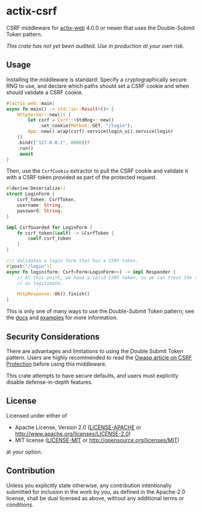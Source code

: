 # actix-csrf

CSRF middleware for [actix-web] 4.0.0 or newer that uses the Double-Submit Token
pattern.

_This crate has not yet been audited. Use in production at your own risk._

## Usage

Installing the middleware is standard: Specify a cryptographically secure RNG to
use, and declare which paths should set a CSRF cookie and when should validate a
CSRF cookie.

```rust
#[actix_web::main]
async fn main() -> std::io::Result<()> {
    HttpServer::new(|| {
        let csrf = Csrf::<StdRng>::new()
            .set_cookie(Method::GET, "/login");
        App::new().wrap(csrf).service(login_ui).service(login)
    })
    .bind(("127.0.0.1", 8080))?
    .run()
    .await
}
```

Then, use the `CsrfCookie` extractor to pull the CSRF cookie and validate it
with a CSRF token provided as part of the protected request.

```rust
#[derive(Deserialize)]
struct LoginForm {
    csrf_token: CsrfToken,
    username: String,
    password: String,
}

impl CsrfGuarded for LoginForm {
    fn csrf_token(&self) -> &CsrfToken {
        &self.csrf_token
    }
}

/// Validates a login form that has a CSRF token.
#[post("/login")]
async fn login(form: Csrf<Form<LoginForm>>) -> impl Responder {
    // At this point, we have a valid CSRF token, so we can treat the request
    // as legitimate.

    HttpResponse::Ok().finish()
}
```

This is only one of many ways to use the Double-Submit Token pattern; see the
[docs] and [examples](examples) for more information.

## Security Considerations

There are advantages and limitations to using the Double Submit Token pattern.
Users are highly recommended to read the [Owasp article on CSRF Protection][csrf]
before using this middleware.

This crate attempts to have secure defaults, and users must explicitly disable
defense-in-depth features.

## License

Licensed under either of

 * Apache License, Version 2.0
   ([LICENSE-APACHE](LICENSE-APACHE) or http://www.apache.org/licenses/LICENSE-2.0)
 * MIT license
   ([LICENSE-MIT](LICENSE-MIT) or http://opensource.org/licenses/MIT)

at your option.

## Contribution

Unless you explicitly state otherwise, any contribution intentionally submitted
for inclusion in the work by you, as defined in the Apache-2.0 license, shall be
dual licensed as above, without any additional terms or conditions.

[actix-web]: https://github.com/actix/actix-web
[docs]: https://docs.rs/actix-csrf/latest/actix_csrf/
[csrf]: https://cheatsheetseries.owasp.org/cheatsheets/Cross-Site_Request_Forgery_Prevention_Cheat_Sheet.html
